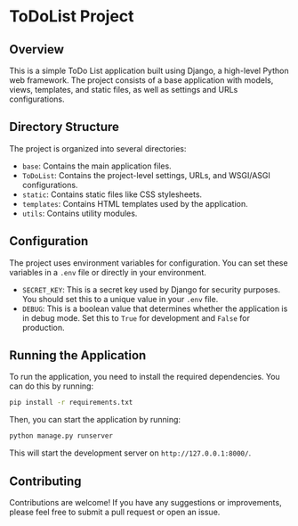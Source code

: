# ToDoList Project

## Overview

This is a simple ToDo List application built using Django, a high-level Python web framework. The project consists of a base application with models, views, templates, and static files, as well as settings and URLs configurations.

## Directory Structure

The project is organized into several directories:

- `base`: Contains the main application files.
- `ToDoList`: Contains the project-level settings, URLs, and WSGI/ASGI configurations.
- `static`: Contains static files like CSS stylesheets.
- `templates`: Contains HTML templates used by the application.
- `utils`: Contains utility modules.

## Configuration

The project uses environment variables for configuration. You can set these variables in a `.env` file or directly in your environment.

- `SECRET_KEY`: This is a secret key used by Django for security purposes. You should set this to a unique value in your `.env` file.
- `DEBUG`: This is a boolean value that determines whether the application is in debug mode. Set this to `True` for development and `False` for production.

## Running the Application

To run the application, you need to install the required dependencies. You can do this by running:

```bash
pip install -r requirements.txt
```

Then, you can start the application by running:

```bash
python manage.py runserver
```

This will start the development server on `http://127.0.0.1:8000/`.

## Contributing

Contributions are welcome! If you have any suggestions or improvements, please feel free to submit a pull request or open an issue.